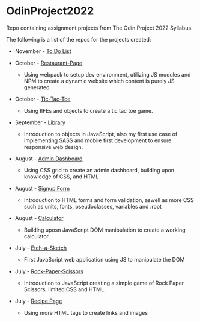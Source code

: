 # OdinProject2022

Repo containing assignment projects from The Odin Project 2022 Syllabus.

The following is a list of the repos for the projects created:

- November - [To Do List](https://jackie247.github.io/to-do-list/)

- October - [Restaurant-Page](https://jackie247.github.io/restaurant-page/)
    * Using webpack to setup dev environment, utilizing JS modules and NPM to create a dynamic website which content is purely JS generated. 

- October - [Tic-Tac-Toe](https://github.com/Jackie247/tic-tac-toe)
    * Using IIFEs and objects to create a tic tac toe game.

- September - [Library](https://github.com/Jackie247/OdinProject2022/tree/main/javascript/library)
    * Introduction to objects in JavaScript, also my first use case of implementing SASS and mobile first development to ensure responsive web design.

- August - [Admin Dashboard](https://github.com/Jackie247/admin-dashboard)
    * Using CSS grid to create an admin dashboard, building upon knowledge of CSS, and HTML

- August - [Signup Form](https://github.com/Jackie247/sign-up-form)
    * Introduction to HTML forms and form validation, aswell as more CSS such as units, fonts, pseudoclasses, variables and :root

- August - [Calculator](https://github.com/Jackie247/calculator)
    * Building uposn JavaScript DOM manipulation to create a working calculator.

- July - [Etch-a-Sketch](https://github.com/Jackie247/etch-a-sketch)
    * First JavaScript web application using JS to manipulate the DOM

- July - [Rock-Paper-Scissors](https://github.com/Jackie247/rockpaperscissors)
    * Introduction to JavaScript creating a simple game of Rock Paper Scissors, limited CSS and HTML.

- July - [Recipe Page](https://github.com/Jackie247/odin-recipes)
    * Using more HTML tags to create links and images
